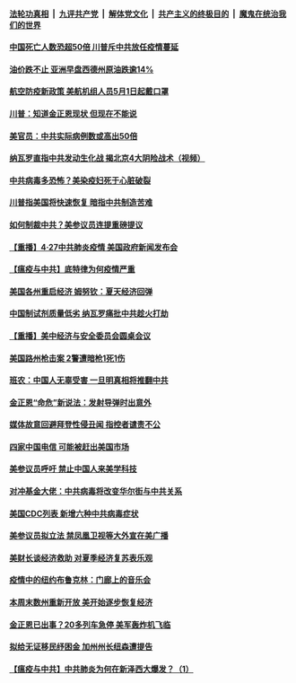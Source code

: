 ####  [法轮功真相](../../../../basic/blob/master/README.md?t=04282231) &nbsp;|&nbsp; [九评共产党](../../../../9ping.md/blob/master/README.md?t=04282231) &nbsp;|&nbsp; [解体党文化](../../../../jtdwh.md/blob/master/README.md?t=04282231)  &nbsp;|&nbsp; [共产主义的终极目的](../../../../gczydzjmd.md/blob/master/README.md?t=04282231) &nbsp;|&nbsp; [魔鬼在统治我们的世界](../../../../mgztzwmdsj.md/blob/master/README.md?t=04282231) 

#### [中国死亡人数恐超50倍 川普斥中共放任疫情蔓延](../pages/prog203/a102833632.md?t=04282231) 

#### [油价跌不止 亚洲早盘西德州原油跌逾14%](../pages/prog203/a102833591.md?t=04282231) 

#### [航空防疫新政策 美航机组人员5月1日起戴口罩](../pages/prog203/a102833523.md?t=04282231) 

#### [川普：知道金正恩现状 但现在不能说](../pages/prog203/a102833441.md?t=04282231) 

#### [美官员：中共实际病例数或高出50倍](../pages/prog203/a102833367.md?t=04282231) 

#### [纳瓦罗直指中共发动生化战 揭北京4大阴险战术（视频）](../pages/prog203/a102833320.md?t=04282231) 

#### [中共病毒多恐怖？美染疫妇死于心脏破裂](../pages/prog203/a102833321.md?t=04282231) 

#### [川普指美国将快速恢复 暗指中共制造苦难](../pages/prog203/a102833337.md?t=04282231) 

#### [如何制裁中共？美参议员连提重磅提议](../pages/prog203/a102833281.md?t=04282231) 

#### [【重播】4·27中共肺炎疫情 美国政府新闻发布会](../pages/prog203/a102832763.md?t=04282231) 

#### [【瘟疫与中共】底特律为何疫情严重](../pages/prog203/a102833198.md?t=04282231) 

#### [美国各州重启经济 姆努钦：夏天经济回弹](../pages/prog203/a102833169.md?t=04282231) 

#### [中国制试剂质量低劣 纳瓦罗痛批中共趁火打劫](../pages/prog203/a102833131.md?t=04282231) 

#### [【重播】美中经济与安全委员会圆桌会议](../pages/prog203/a102832651.md?t=04282231) 

#### [美国路州枪击案 2警遭暗枪1死1伤](../pages/prog203/a102832918.md?t=04282231) 

#### [班农：中国人无辜受害 一旦明真相将推翻中共](../pages/prog203/a102832877.md?t=04282231) 

#### [金正恩“命危”新说法：发射导弹时出意外](../pages/prog203/a102832701.md?t=04282231) 

#### [媒体故意回避拜登性侵丑闻 指控者谴责不公](../pages/prog203/a102832688.md?t=04282231) 

#### [四家中国电信 可能被赶出美国市场](../pages/prog203/a102832658.md?t=04282231) 

#### [美参议员呼吁 禁止中国人来美学科技](../pages/prog203/a102832593.md?t=04282231) 

#### [对冲基金大佬：中共病毒将改变华尔街与中共关系](../pages/prog203/a102832530.md?t=04282231) 

#### [美国CDC列表 新增六种中共病毒症状](../pages/prog203/a102832525.md?t=04282231) 

#### [美参议员拟立法 禁凤凰卫视等大外宣在美广播](../pages/prog203/a102832419.md?t=04282231) 

#### [美财长谈经济救助 对夏季经济复苏表乐观](../pages/prog203/a102832415.md?t=04282231) 

#### [疫情中的纽约布鲁克林：门廊上的音乐会](../pages/prog203/a102832403.md?t=04282231) 

#### [本周末数州重新开放 美开始逐步恢复经济](../pages/prog203/a102832084.md?t=04282231) 

#### [金正恩已出事？20多列车急停 美军轰炸机飞临](../pages/prog203/a102832095.md?t=04282231) 

#### [拟给无证移民纾困金 加州州长纽森遭提告](../pages/prog203/a102831847.md?t=04282231) 

#### [【瘟疫与中共】中共肺炎为何在新泽西大爆发？（1）](../pages/prog203/a102831815.md?t=04282231) 

